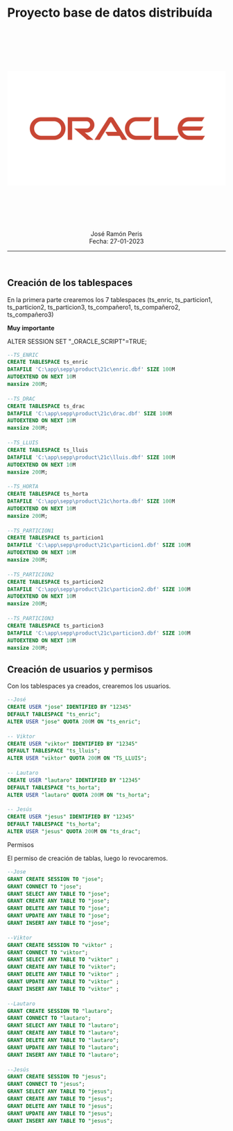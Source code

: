 # Proyecto base de datos distribuída
<br>
<br>
<br>
<br>
<br>

![Imagen](Capturas/Oracle_Logo.jpg)

<br>
<br>
<br>
<br>
<br>

<center>José Ramón Peris</center>
<center>Fecha: 27-01-2023</center>

---

<br>


## Creación de los tablespaces

En la primera parte crearemos los 7 tablespaces (ts_enric, ts_particion1, ts_particion2, ts_particion3, ts_compañero1, ts_compañero2, ts_compañero3)

**Muy importante**

ALTER SESSION SET "_ORACLE_SCRIPT"=TRUE;

```sql
--TS_ENRIC
CREATE TABLESPACE ts_enric
DATAFILE 'C:\app\sepp\product\21c\enric.dbf' SIZE 100M
AUTOEXTEND ON NEXT 10M
maxsize 200M;

--TS_DRAC
CREATE TABLESPACE ts_drac
DATAFILE 'C:\app\sepp\product\21c\drac.dbf' SIZE 100M
AUTOEXTEND ON NEXT 10M
maxsize 200M;

--TS_LLUIS
CREATE TABLESPACE ts_lluis
DATAFILE 'C:\app\sepp\product\21c\lluis.dbf' SIZE 100M
AUTOEXTEND ON NEXT 10M
maxsize 200M;

--TS_HORTA
CREATE TABLESPACE ts_horta
DATAFILE 'C:\app\sepp\product\21c\horta.dbf' SIZE 100M
AUTOEXTEND ON NEXT 10M
maxsize 200M;

--TS_PARTICION1
CREATE TABLESPACE ts_particion1
DATAFILE 'C:\app\sepp\product\21c\particion1.dbf' SIZE 100M
AUTOEXTEND ON NEXT 10M
maxsize 200M;

--TS_PARTICION2
CREATE TABLESPACE ts_particion2
DATAFILE 'C:\app\sepp\product\21c\particion2.dbf' SIZE 100M
AUTOEXTEND ON NEXT 10M
maxsize 200M;

--TS_PARTICION3
CREATE TABLESPACE ts_particion3
DATAFILE 'C:\app\sepp\product\21c\particion3.dbf' SIZE 100M
AUTOEXTEND ON NEXT 10M
maxsize 200M;

```

## Creación de usuarios y permisos

Con los tablespaces ya creados, crearemos los usuarios.

```sql
--José
CREATE USER "jose" IDENTIFIED BY "12345"
DEFAULT TABLESPACE "ts_enric";
ALTER USER "jose" QUOTA 200M ON "ts_enric";

-- Viktor
CREATE USER "viktor" IDENTIFIED BY "12345"
DEFAULT TABLESPACE "ts_lluis";
ALTER USER "viktor" QUOTA 200M ON "TS_LLUIS";

-- Lautaro
CREATE USER "lautaro" IDENTIFIED BY "12345"
DEFAULT TABLESPACE "ts_horta";
ALTER USER "lautaro" QUOTA 200M ON "ts_horta";

-- Jesús
CREATE USER "jesus" IDENTIFIED BY "12345"
DEFAULT TABLESPACE "ts_horta";
ALTER USER "jesus" QUOTA 200M ON "ts_drac";
```

Permisos

El permiso de creación de tablas, luego lo revocaremos. 

```sql
--Jose
GRANT CREATE SESSION TO "jose"; 
GRANT CONNECT TO "jose"; 
GRANT SELECT ANY TABLE TO "jose"; 
GRANT CREATE ANY TABLE TO "jose"; 
GRANT DELETE ANY TABLE TO "jose"; 
GRANT UPDATE ANY TABLE TO "jose"; 
GRANT INSERT ANY TABLE TO "jose";

--Viktor
GRANT CREATE SESSION TO "viktor" ; 
GRANT CONNECT TO "viktor"; 
GRANT SELECT ANY TABLE TO "viktor" ; 
GRANT CREATE ANY TABLE TO "viktor"; 
GRANT DELETE ANY TABLE TO "viktor" ; 
GRANT UPDATE ANY TABLE TO "viktor" ; 
GRANT INSERT ANY TABLE TO "viktor" ; 

--Lautaro
GRANT CREATE SESSION TO "lautaro"; 
GRANT CONNECT TO "lautaro"; 
GRANT SELECT ANY TABLE TO "lautaro"; 
GRANT CREATE ANY TABLE TO "lautaro"; 
GRANT DELETE ANY TABLE TO "lautaro"; 
GRANT UPDATE ANY TABLE TO "lautaro";
GRANT INSERT ANY TABLE TO "lautaro"; 

--Jesús
GRANT CREATE SESSION TO "jesus"; 
GRANT CONNECT TO "jesus"; 
GRANT SELECT ANY TABLE TO "jesus"; 
GRANT CREATE ANY TABLE TO "jesus"; 
GRANT DELETE ANY TABLE TO "jesus"; 
GRANT UPDATE ANY TABLE TO "jesus"; 
GRANT INSERT ANY TABLE TO "jesus"; 
```
